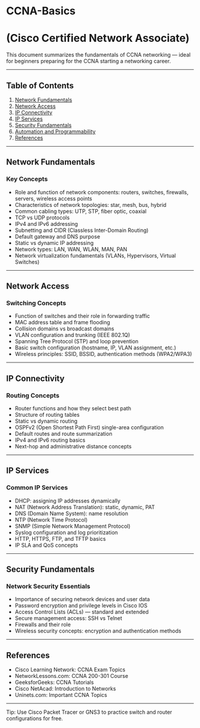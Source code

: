 # CCNA-Basics
# (Cisco Certified Network Associate)

This document summarizes the fundamentals of CCNA networking — ideal for beginners preparing for the CCNA starting a networking career.

---

## Table of Contents
1. [Network Fundamentals](#network-fundamentals)
2. [Network Access](#network-access)
3. [IP Connectivity](#ip-connectivity)
4. [IP Services](#ip-services)
5. [Security Fundamentals](#security-fundamentals)
6. [Automation and Programmability](#automation-and-programmability)
7. [References](#references)

---

## Network Fundamentals

### Key Concepts
- Role and function of network components: routers, switches, firewalls, servers, wireless access points  
- Characteristics of network topologies: star, mesh, bus, hybrid  
- Common cabling types: UTP, STP, fiber optic, coaxial  
- TCP vs UDP protocols  
- IPv4 and IPv6 addressing  
- Subnetting and CIDR (Classless Inter-Domain Routing)  
- Default gateway and DNS purpose  
- Static vs dynamic IP addressing  
- Network types: LAN, WAN, WLAN, MAN, PAN  
- Network virtualization fundamentals (VLANs, Hypervisors, Virtual Switches)

---

## Network Access

### Switching Concepts
- Function of switches and their role in forwarding traffic  
- MAC address table and frame flooding  
- Collision domains vs broadcast domains  
- VLAN configuration and trunking (IEEE 802.1Q)  
- Spanning Tree Protocol (STP) and loop prevention  
- Basic switch configuration (hostname, IP, VLAN assignment, etc.)  
- Wireless principles: SSID, BSSID, authentication methods (WPA2/WPA3)

---

## IP Connectivity

### Routing Concepts
- Router functions and how they select best path  
- Structure of routing tables  
- Static vs dynamic routing  
- OSPFv2 (Open Shortest Path First) single-area configuration  
- Default routes and route summarization  
- IPv4 and IPv6 routing basics  
- Next-hop and administrative distance concepts

---

## IP Services

### Common IP Services
- DHCP: assigning IP addresses dynamically  
- NAT (Network Address Translation): static, dynamic, PAT  
- DNS (Domain Name System): name resolution  
- NTP (Network Time Protocol)  
- SNMP (Simple Network Management Protocol)  
- Syslog configuration and log prioritization  
- HTTP, HTTPS, FTP, and TFTP basics  
- IP SLA and QoS concepts

---

## Security Fundamentals

### Network Security Essentials
- Importance of securing network devices and user data  
- Password encryption and privilege levels in Cisco IOS   
- Access Control Lists (ACLs) — standard and extended  
- Secure management access: SSH vs Telnet  
- Firewalls and their role   
- Wireless security concepts: encryption and authentication methods

---

##  References

- Cisco Learning Network: CCNA Exam Topics  
- NetworkLessons.com: CCNA 200-301 Course  
- GeeksforGeeks: CCNA Tutorials  
- Cisco NetAcad: Introduction to Networks  
- Uninets.com: Important CCNA Topics  

---

 Tip: Use Cisco Packet Tracer or GNS3 to practice switch and router configurations for free.
